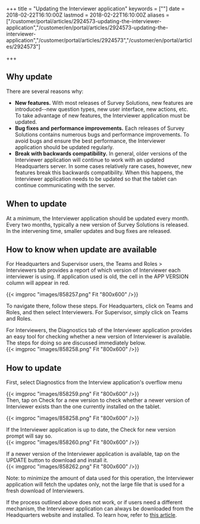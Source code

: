 ﻿+++
title = "Updating the Interviewer application"
keywords = [""]
date = 2018-02-22T16:10:00Z
lastmod = 2018-02-22T16:10:00Z
aliases = ["/customer/portal/articles/2924573-updating-the-interviewer-application","/customer/en/portal/articles/2924573-updating-the-interviewer-application","/customer/portal/articles/2924573","/customer/en/portal/articles/2924573"]

+++

Why update
----------

There are several reasons why:

-   **New features.** With most releases of Survey Solutions, new
    features are introduced--new question types, new user interface, new
    actions, etc. To take advantage of new features, the Interviewer
    application must be updated.
-   **Bug fixes and performance improvements.** Each releases of Survey
    Solutions contains numerous bugs and performance improvements. To
    avoid bugs and ensure the best performance, the Interviewer
    application should be updated regularly.
-   **Break with backwards compatibility.** In general, older versions
    of the Interviewer application will continue to work with an updated
    Headquarters server. In some cases relatively rare cases, however,
    new features break this backwards compatibility. When this happens,
    the Interviewer application needs to be updated so that the tablet
    can continue communicating with the server.

When to update
--------------

At a minimum, the Interviewer application should be updated every month.
Every two months, typically a new version of Survey Solutions is
released. In the intervening time, smaller updates and bug fixes are
released.

How to know when update are available
-------------------------------------

For Headquarters and Supervisor users, the Teams and Roles &gt;
Interviewers tab provides a report of which version of Interviewer each
interviewer is using. If application used is old, the cell in the APP
VERSION column will appear in red.  
  
{{< imgproc "images/858257.png" Fit "800x600" />}}  
  
To navigate there, follow these steps. For Headquarters, click on Teams
and Roles, and then select Interviewers. For Supervisor, simply click on
Teams and Roles.  
  
For Interviewers, the Diagnostics tab of the Interviewer application
provides an easy tool for checking whether a new version of Interviewer
is available. The steps for doing so are discussed immediately below.  
{{< imgproc "images/858258.png" Fit "800x600" />}}

How to update
-------------

First, select Diagnostics from the Interview application's overflow
menu  
  
{{< imgproc "images/858259.png" Fit "800x600" />}}  
Then, tap on Check for a new version to check whether a newer version of
Interviewer exists than the one currently installed on the tablet.  
  
{{< imgproc "images/858258.png" Fit "800x600" />}}  
  
If the Interviewer application is up to date, the Check for new version
prompt will say so.  
{{< imgproc "images/858260.png" Fit "800x600" />}}  
  
If a newer version of the Interviewer application is available, tap on
the UPDATE button to download and install it.  
{{< imgproc "images/858262.png" Fit "800x600" />}}  
  
Note: to minimize the amount of data used for this operation, the
Interviewer application will fetch the updates only, not the large file
that is used for a fresh download of Interviewers.  
  
If the process outlined above does not work, or if users need a
different mechanism, the Interviewer application can always be
downloaded from the Headquarters website and installed. To learn how,
refer to [this article](/getting-started/download-and-install-the-interviewer-application).
